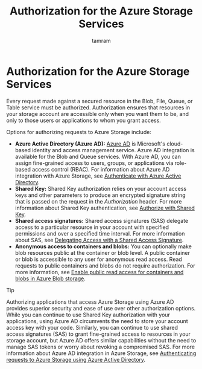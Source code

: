 ﻿---
title: "Authorization for the Azure Storage Services"
ms.custom: na
ms.date: 05/21/2018
ms.prod: azure
ms.reviewer: na
ms.service: storage
ms.topic: reference
ms.author: tamram
author: tamram
translation.priority.mt: 
  - de-de
  - es-es
  - fr-fr
  - it-it
  - ja-jp
  - ko-kr
  - pt-br
  - ru-ru
  - zh-cn
  - zh-tw
---

# Authorization for the Azure Storage Services

Every request made against a secured resource in the Blob, File, Queue, or Table service must be authorized. Authorization ensures that resources in your storage account are accessible only when you want them to be, and only to those users or applications to whom you grant access. 

Options for authorizing requests to Azure Storage include:

- **Azure Active Directory (Azure AD):** [Azure AD](https://docs.microsoft.com/azure/active-directory/fundamentals/active-directory-whatis) is Microsoft's cloud-based identity and access management service. Azure AD integration is available for the Blob and Queue services. With Azure AD, you can assign fine-grained access to users, groups, or applications via role-based access control (RBAC). For information about Azure AD integration with Azure Storage, see [Authenticate with Azure Active Directory](Authenticate-with-Azure-Active-Directory.md). 
- **Shared Key:** Shared Key authorization relies on your account access keys and other parameters to produce an encrypted signature string that is passed on the request in the *Authorization* header. For more information about Shared Key authentication, see [Authorize with Shared Key](Authorize-with-Shared-Key.md).
- **Shared access signatures:** Shared access signatures (SAS) delegate access to a particular resource in your account with specified permissions and over a specified time interval. For more information about SAS, see [Delegating Access with a Shared Access Signature](Delegating-Access-with-a-Shared-Access-Signature.md). 
- **Anonymous access to containers and blobs:** You can optionally make blob resources public at the container or blob level. A public container or blob is accessible to any user for anonymous read access. Read requests to public containers and blobs do not require authorization. For more information, see [Enable public read access for containers and blobs in Azure Blob storage](https://docs.microsoft.com/azure/storage/blobs/storage-manage-access-to-resources).

> [!TIP]
> Authorizing applications that access Azure Storage using Azure AD provides superior security and ease of use over other authorization options. While you can continue to use Shared Key authorization with your applications, using Azure AD circumvents the need to store your account access key with your code. Similarly, you can continue to use shared access signatures (SAS) to grant fine-grained access to resources in your storage account, but Azure AD offers similar capabilities without the need to manage SAS tokens or worry about revoking a compromised SAS. For more information about Azure AD integration in Azure Storage, see [Authenticating requests to Azure Storage using Azure Active Directory](https://docs.microsoft.com/azure/storage/common/storage-auth-aad).
  
